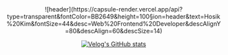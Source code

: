 <div align="center">
![header](https://capsule-render.vercel.app/api?type=transparent&fontColor=BB2649&height=100&section=header&text=Hosik%20Kim&fontSize=44&desc=Web%20Frontend%20Developer&descAlignY=80&descAlign=60&descSize=14)
  
[![Velog's GitHub stats](https://velog-readme-stats.vercel.app/api?name=hosickk)](https://github.com/hosickk/velog-readme-stats)

</div>

